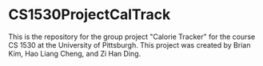 # CS1530ProjectCalTrack
This is the repository for the group project "Calorie Tracker" for the course CS 1530 at the University of Pittsburgh. This project was created by Brian Kim, Hao Liang Cheng, and Zi Han Ding.
